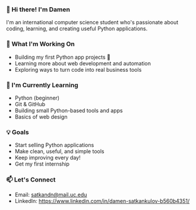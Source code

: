 ### 👋 Hi there! I'm Damen

I'm an international computer science student who's passionate about coding, learning, and creating useful Python applications.

### 🚀 What I'm Working On
- Building my first Python app projects 🚧
- Learning more about web development and automation
- Exploring ways to turn code into real business tools

### 🌱 I'm Currently Learning
- Python (beginner)
- Git & GitHub
- Building small Python-based tools and apps
- Basics of web design

### 💡 Goals
- Start selling Python applications
- Make clean, useful, and simple tools
- Keep improving every day!
- Get my  first internship

### 📫 Let's Connect
- Email: satkandn@mail.uc.edu
- LinkedIn: https://www.linkedin.com/in/damen-satkankulov-b560b4351/
